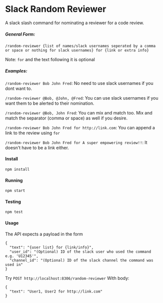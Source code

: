 # Slack Random Reviewer

A slack slash command for nominating a reviewer for a code review.

##### General Form:

`/random-reviewer {list of names/slack usernames seperated by a comma or space or nothing for slack usernames} for {link or extra info}`

Note: `for` and the text following it is optional

##### Examples:

`/random-reviewer Bob John Fred`: No need to use slack usernames if you dont want to.

`/random-reviewer @Bob, @John, @Fred`: You can use slack usernames if you want them to be alerted to their nomination.

`/random-reviewer @Bob, John Fred`: You can mix and match too. Mix and match the separator (comma or space) as well if you desire.

`/random-reviewer Bob John Fred for http://link.com`: You can append a link to the review using `for`

`/random-reviewer Bob John Fred for A super empowering review!!`: It doesn't have to be a link either.


#### Install
`npm install`

#### Running
`npm start`

#### Testing
`npm test`

#### Usage

The API expects a payload in the form
```
{ 
  "text": "{user list} for {link/info}",
  "user_id": "(Optional) ID of the slack user who used the command e.g. 'U12345'",
  "channel_id": "(Optional) ID of the slack channel the command was used in"
}
```

Try `POST http://localhost:8306/random-reviewer`
With body:

```
{ 
  "text": "User1, User2 for http://link.com"
}
```
